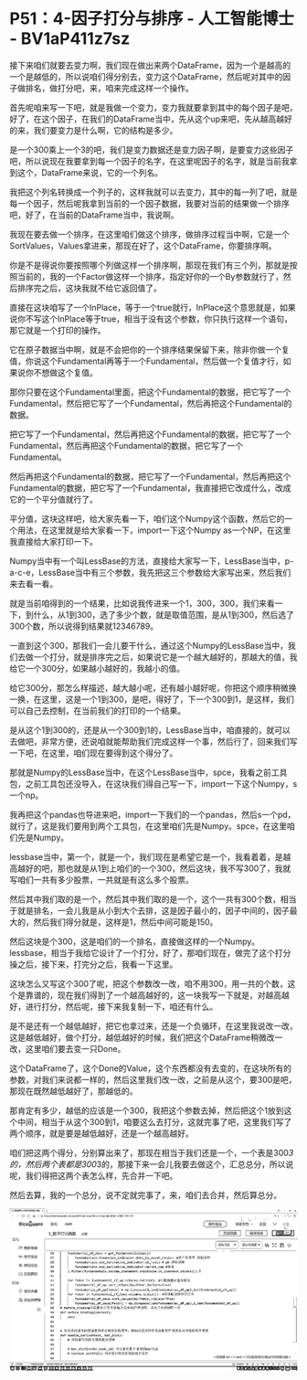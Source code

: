 # P51：4-因子打分与排序 - 人工智能博士 - BV1aP411z7sz

接下来咱们就要去变力啊，我们现在做出来两个DataFrame，因为一个是越高的一个是越低的，所以说咱们得分别去，变力这个DataFrame，然后呢对其中的因子做排名，做打分吧，来，咱来完成这样一个操作。

首先呢咱来写一下吧，就是我做一个变力，变力我就要拿到其中的每个因子是吧，好了，在这个因子，在我们的DataFrame当中，先从这个up来吧，先从越高越好的来，我们要变力是什么啊，它的结构是多少。

是一个300乘上一个3的吧，我们是变力数据还是变力因子啊，是要变力这些因子吧，所以说现在我要拿到每一个因子的名字，在这里呢因子的名字，就是当前我拿到这个，DataFrame来说，它的一个列名。

我把这个列名转换成一个列子的，这样我就可以去变力，其中的每一列了吧，就是每一个因子，然后呢我拿到当前的一个因子数据，我要对当前的结果做一个排序吧，好了，在当前的DataFrame当中，我说啊。

我现在要去做一个排序，在这里咱们做这个排序，做排序过程当中啊，它是一个SortValues，Values拿进来，那现在好了，这个DataFrame，你要排序啊。

你是不是得说你要按照哪个列做这样一个排序啊，那现在我们有三个列，那就是按照当前的，我的一个Factor做这样一个排序，指定好你的一个By参数就行了，然后排序完之后，这块我就不给它返回值了。

直接在这块咱写了一个InPlace，等于一个true就行，InPlace这个意思就是，如果说你不写这个InPlace等于true，相当于没有这个参数，你只执行这样一个语句，那它就是一个打印的操作。

它在原子数据当中啊，就是不会把你的一个排序结果保留下来，除非你做一个复值，你说这个Fundamental再等于一个Fundamental，然后做一个复值才行，如果说你不想做这个复值。

那你只要在这个Fundamental里面，把这个Fundamental的数据，把它写了一个Fundamental，然后把它写了一个Fundamental，然后再把这个Fundamental的数据。

把它写了一个Fundamental，然后再把这个Fundamental的数据，把它写了一个Fundamental，然后再把这个Fundamental的数据，把它写了一个Fundamental。

然后再把这个Fundamental的数据，把它写了一个Fundamental，然后再把这个Fundamental的数据，把它写了一个Fundamental，我直接把它改成什么，改成它的一个平分值就行了。

平分值，这块这样吧，给大家先看一下，咱们这个Numpy这个函数，然后它的一个用法，在这里就是给大家看一下，import一下这个Numpy as一个NP，在这里我直接给大家打印一下。

Numpy当中有一个叫LessBase的方法，直接给大家写一下，LessBase当中，p-a-c-e，LessBase当中有三个参数，我先把这三个参数给大家写出来，然后我们来去看一看。

就是当前咱得到的一个结果，比如说我传进来一个1，300，300，我们来看一下，到什么，从1到300，选了多少个数，就是取值范围，是从1到300，然后选了300个数，所以说得到结果就12346789。

一直到这个300，那我们一会儿要干什么，通过这个Numpy的LessBase当中，我们去做一个打分，就是排序完之后，如果说它是一个越大越好的，那越大的值，我给它一个300分，如果越小越好的，我越小的值。

给它300分，那怎么样描述，越大越小呢，还有越小越好呢，你把这个顺序稍微换一换，在这里，这是一个1到300，是吧，得好了，下一个300到1，是这样，我们可以自己去控制，在当前我们的打印的一个结果。

是从这个1到300的，还是从一个300到1的，LessBase当中，咱直接的，就可以去做吧，非常方便，还说咱就能帮助我们完成这样一个事，然后行了，回来我们写一下吧，在这里，咱们现在要得到这个得分了。

那就是Numpy的LessBase当中，在这个LessBase当中，spce，我看之前工具包，之前工具包还没导入，在这块我们得自己写一下，import一下这个Numpy，s一个np。

我再把这个pandas也导进来吧，import一下我们的一个pandas，然后s一个pd，就行了，这是我们要用到两个工具包，在这里咱们先是Numpy。spce，在这里咱们先是Numpy。

lessbase当中，第一个，就是一个，我们现在是希望它是一个，我看着着，是越高越好的吧，那也就是从1到上咱们的一个300，然后这块，我不写300了，我就写咱们一共有多少股票，一共就是有这么多个股票。

然后其中我们取的是一个，然后其中我们取的是一个，这个一共有300个数，相当于就是排名，一会儿我是从小到大个去排，这是因子最小的，因子中间的，因子最大的，然后我们得分就是，这样是1，然后中间可能是150。

然后这块是个300，这是咱们的一个排名，直接做这样的一个Numpy。lessbase，相当于我给它设计了一个打分，好了，那咱们现在，做完了这个打分操之后，接下来，打完分之后，我看一下这里。

这块怎么又写这个300了呢，把这个参数改一改，咱不用300，用一共的个数，这个是靠谱的，现在我们得到了一个越高越好的，这一块我写一下就是，对越高越好，进行打分，然后呢，接下来我复制一下，咱还有什么。

是不是还有一个越低越好，把它也拿过来，还是一个负循环，在这里我说改一改，这是越低越好，做个打分，越低越好的时候，我们把这个DataFrame稍微改一改，这里咱们要去变一只Done。

这个DataFrame了，这个Done的Value，这个东西都没有去变的，在这块所有的参数，对我们来说都一样的，然后这里我们改一改，之前是从这个，要300是吧，那现在既然越低越好了，那越低的。

那肯定有多少，越低的应该是一个300，我把这个参数去掉，然后把这个1放到这个中间，相当于从这个300到1，咱要这么去打分，这就完事了吧，这里我们写了两个顺序，就是要是越低越好，还是一个越高越好。

咱们把这两个得分，分别算出来了，那现在相当于我们还是一个，一个表是300*3的，然后两个表都是300*3的，那接下来一会儿我要去做这个，汇总总分，所以说呢，我们得把这两个表怎么样，先合并一下吧。

然后去算，我的一个总分，说不定就完事了，来，咱们去合并，然后算总分。

![](img/424395dfd44de9c0f23d2113abe659f5_1.png)